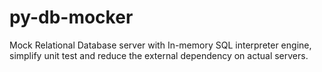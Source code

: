 # py-db-mocker

Mock Relational Database server with In-memory SQL interpreter engine, simplify unit test and reduce the external dependency on actual servers.
